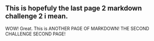 ## This is hopefuly the last page 2 markdown challenge 2 i mean.

WOW! Great. This is ANOTHER PAGE OF MARKDOWN! THE SECOND CHALLENGE SECOND PAGE!

